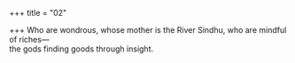 +++
title = "02"

+++
Who are wondrous, whose mother is the River Sindhu, who are mindful  of riches—  
the gods finding goods through insight.  